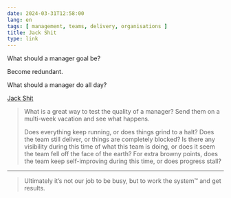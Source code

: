 ```yaml
---
date: 2024-03-31T12:58:00
lang: en
tags: [ management, teams, delivery, organisations ]
title: Jack Shit
type: link
---
```


What should a manager goal be?

Become redundant.

What should a manager do all day? 

[Jack Shit](https://zef.plus/jack-shit/)

> What is a great way to test the quality of a manager? Send them on a multi-week vacation and see what happens.
>
> Does everything keep running, or does things grind to a halt? Does the team still deliver, or things are completely blocked? Is there any visibility during this time of what this team is doing, or does it seem the team fell off the face of the earth? For extra browny points, does the team keep self-improving during this time, or does progress stall?

---

> Ultimately it’s not our job to be busy, but to work the system™️ and get results.
